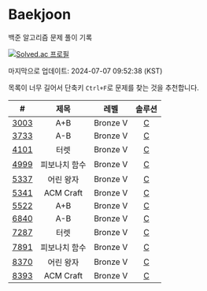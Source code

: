 # Baekjoon

백준 알고리즘 문제 풀이 기록

[![Solved.ac 프로필](http://mazassumnida.wtf/api/v2/generate_badge?boj=hsk66)](https://solved.ac/hsk66)

마지막으로 업데이트: 2024-07-07 09:52:38 (KST)

목록이 너무 길어서 단축키 `Ctrl+F`로 문제를 찾는 것을 추천합니다.

| # | 제목 | 레벨 | 솔루션 |
|:---:|:---:|:---:|:---:|
| [3003](https://www.acmicpc.net/problem/3003) | A+B | Bronze V | [C](https://github.com/Bekijun/summerstudy/blob/337b5d625ec7674cc19c37aca7a1761e1e4e6255/bronze/3003.c) |
| [3733](https://www.acmicpc.net/problem/3733) | A-B | Bronze V | [C](https://github.com/Bekijun/summerstudy/blob/337b5d625ec7674cc19c37aca7a1761e1e4e6255/bronze/3733.c) |
| [4101](https://www.acmicpc.net/problem/4101) | 터렛 | Bronze V | [C](https://github.com/Bekijun/summerstudy/blob/337b5d625ec7674cc19c37aca7a1761e1e4e6255/bronze/4101.c) |
| [4999](https://www.acmicpc.net/problem/4999) | 피보나치 함수 | Bronze V  | [C](https://github.com/Bekijun/summerstudy/blob/337b5d625ec7674cc19c37aca7a1761e1e4e6255/bronze/4999.c) |
| [5337](https://www.acmicpc.net/problem/5337) | 어린 왕자 | Bronze V  | [C](https://github.com/Bekijun/summerstudy/blob/337b5d625ec7674cc19c37aca7a1761e1e4e6255/bronze/5337.c) |
| [5341](https://www.acmicpc.net/problem/5341) | ACM Craft | Bronze V  | [C](https://github.com/Bekijun/summerstudy/blob/337b5d625ec7674cc19c37aca7a1761e1e4e6255/bronze/5341.c) |
| [5522](https://www.acmicpc.net/problem/5522) | A+B | Bronze V | [C](https://github.com/Bekijun/summerstudy/blob/337b5d625ec7674cc19c37aca7a1761e1e4e6255/bronze/5522.c) |
| [6840](https://www.acmicpc.net/problem/6840) | A-B | Bronze V | [C](https://github.com/Bekijun/summerstudy/blob/337b5d625ec7674cc19c37aca7a1761e1e4e6255/bronze/6840.c) |
| [7287](https://www.acmicpc.net/problem/7287) | 터렛 | Bronze V | [C](https://github.com/Bekijun/summerstudy/blob/337b5d625ec7674cc19c37aca7a1761e1e4e6255/bronze/7287.c) |
| [7891](https://www.acmicpc.net/problem/7891) | 피보나치 함수 | Bronze V  | [C](https://github.com/Bekijun/summerstudy/blob/337b5d625ec7674cc19c37aca7a1761e1e4e6255/bronze/7891.c) |
| [8370](https://www.acmicpc.net/problem/8370) | 어린 왕자 | Bronze V  | [C](https://github.com/Bekijun/summerstudy/blob/337b5d625ec7674cc19c37aca7a1761e1e4e6255/bronze/8370.c) |
| [8393](https://www.acmicpc.net/problem/8393) | ACM Craft | Bronze V  | [C](https://github.com/Bekijun/summerstudy/blob/337b5d625ec7674cc19c37aca7a1761e1e4e6255/bronze/8393.c) |
